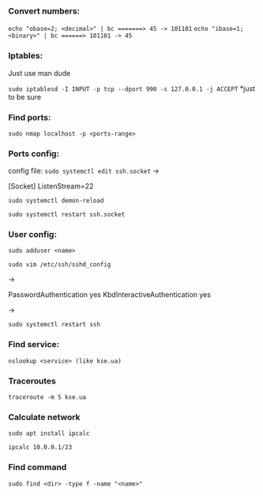 ### Convert numbers:

```echo "obase=2; <decimal>" | bc =======> 45 -> 101101```
```echo "ibase=1; <binary>" | bc ======> 101101 -> 45```

### Iptables:

Just use man dude

```sudo iptablesd -I INPUT -p tcp --dport 990 -s 127.0.0.1 -j ACCEPT```
*just to be sure

### Find ports:

```sudo nmap localhost -p <ports-range>```

### Ports config:

config file: ```sudo systemctl edit ssh.socket``` -> 

[Socket]
ListenStream=22

```sudo systemctl demon-reload```

```sudo systemctl restart ssh.socket```

### User config:

```sudo adduser <name>```

```sudo vim /etc/ssh/sshd_config```

-> 

PasswordAuthentication yes
KbdInteractiveAuthentication yes

-> 

```sudo systemctl restart ssh```


### Find service:

```nslookup <service> (like kse.ua)```

### Traceroutes

```traceroute -m 5 kse.ua```

### Calculate network

```sudo apt install ipcalc```

```ipcalc 10.0.0.1/23```

### Find command

```sudo find <dir> -type f -name "<name>"```
